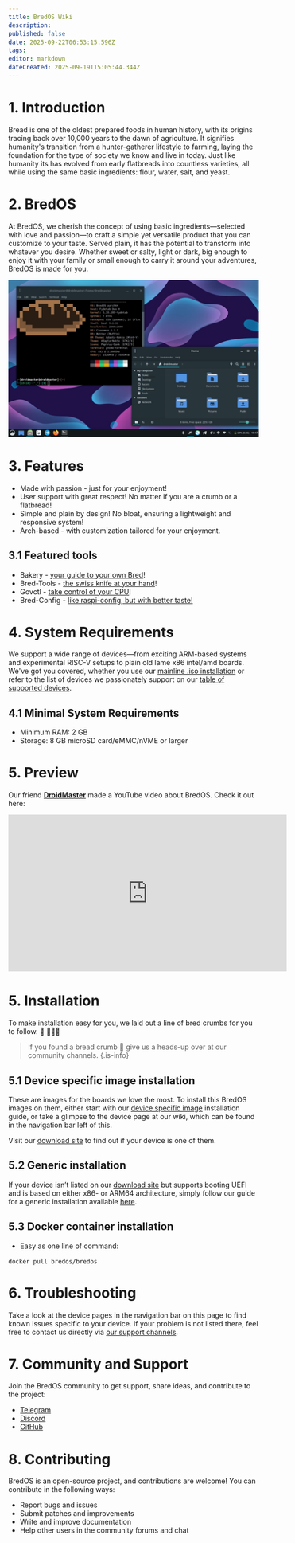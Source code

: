 ```yaml
---
title: BredOS Wiki
description: 
published: false
date: 2025-09-22T06:53:15.596Z
tags: 
editor: markdown
dateCreated: 2025-09-19T15:05:44.344Z
---
```


# 1. Introduction
Bread is one of the oldest prepared foods in human history, with its origins tracing back over 10,000 years to the dawn of agriculture. It signifies humanity's transition from a hunter-gatherer lifestyle to farming, laying the foundation for the type of society we know and live in today. Just like humanity its has evolved from early flatbreads into countless varieties, all while using the same basic ingredients: flour, water, salt, and yeast.

# 2. BredOS
At BredOS, we cherish the concept of using basic ingredients—selected with love and passion—to craft a simple yet versatile product that you can customize to your taste. Served plain, it has the potential to transform into whatever you desire. Whether sweet or salty, light or dark, big enough to enjoy it with your family or small enough to carry it around your adventures, BredOS is made for you.

![](https://github.com/LinuxDroidMaster/Fydetab-Duo-DroidMaster-wiki/raw/main/Images/Linux/BredOS/preview.jpg)

# 3. Features
 - Made with passion - just for your enjoyment!
 - User support with great respect! No matter if you are a crumb or a flatbread!
 - Simple and plain by design! No bloat, ensuring a lightweight and responsive system!
 - Arch-based - with customization tailored for your enjoyment.

## 3.1 Featured tools

 - Bakery - [your guide to your own Bred](/install/first-setup)!
 - Bred-Tools - [the swiss knife at your hand](/Tools)!
 - Govctl - [take control of your CPU](/how-to/govctl)!
 - Bred-Config - [like raspi-config, but with better taste!](/bredos-config)
 
 # 4. System Requirements
We support a wide range of devices—from exciting ARM-based systems and experimental RISC-V setups to plain old lame x86 intel/amd boards. We've got you covered, whether you use our [mainline .iso installation](/install/Installation-with-ISO) or refer to the list of devices we passionately support on our [table of supported devices](/table-of-supported-devices).
 
## 4.1 Minimal System Requirements
 - Minimum RAM: 2 GB
 - Storage: 8 GB microSD card/eMMC/nVME or larger
 
# 5. Preview
Our friend [**DroidMaster**](https://www.youtube.com/@LinuxDroidMaster) made a YouTube video about BredOS. Check it out here:
<iframe width="560" height="315" src="https://www.youtube-nocookie.com/embed/eoLE27xdtu4?si=ai-0QqLNyCYfTKfA" title="YouTube video player" frameborder="0" allow="accelerometer; autoplay; clipboard-write; encrypted-media; gyroscope; picture-in-picture; web-share" referrerpolicy="strict-origin-when-cross-origin" allowfullscreen></iframe>
 
# 5. Installation
To make installation easy for you, we laid out a line of bred crumbs for you to follow. 🍞 🔸🔸🔸
> If you found a bread crumb 🔸 give us a heads-up over at our community channels.
{.is-info}

## 5.1 Device specific image installation
These are images for the boards we love the most. To install this BredOS images on them, either start with our [device specific image](/install/device-specific-image) installation guide, or take a glimpse to the device page at our wiki, which can be found in the navigation bar left of this.

Visit our [download site](https://bredos.org/download.html) to find out if your device is one of them.

## 5.2 Generic installation
If your device isn’t listed on our [download site](https://bredos.org/download.html) but supports booting UEFI and is based on either x86- or ARM64 architecture, simply follow our guide for a generic installation available [here](/install/Installation-with-ISO).

## 5.3 Docker container installation
- Easy as one line of command:
```
docker pull bredos/bredos
```

# 6. Troubleshooting
Take a look at the device pages in the navigation bar on this page to find known issues specific to your device. If your problem is not listed there, feel free to contact us directly via [our support channels](#h-7-community-and-support).

# 7. Community and Support
Join the BredOS community to get support, share ideas, and contribute to the project:
- [Telegram](https://t.me/bredoslinux)
- [Discord](https://discord.gg/jwhxuyKXaa)
- [GitHub](http://github.com/BredOS)

# 8. Contributing
BredOS is an open-source project, and contributions are welcome! You can contribute in the following ways:
- Report bugs and issues
- Submit patches and improvements
- Write and improve documentation
- Help other users in the community forums and chat